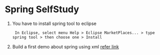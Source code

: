 # Spring SelfStudy

1. You have to install spring tool to eclipse

		In Eclipse, select menu Help > Eclipse MarketPlaces... > type spring tool > then choose one > Install
		
2. Build a first demo about spring using xml [refer link](https://github.com/colenhuttran/spring-seftstudy/tree/master/spring_bean_xml)

